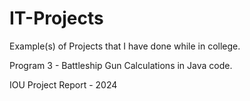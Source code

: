 # IT-Projects
Example(s) of Projects that I have done while in college.

Program 3 - Battleship Gun Calculations in Java code.

IOU Project Report - 2024
